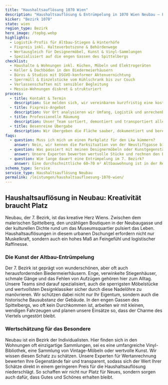 ```yaml
---
title: "Haushaltsauflösung 1070 Wien"
description: "Haushaltsauflösung & Entrümpelung in 1070 Wien Neubau – Fixpreis, Wertanrechnung und kostenlose Besichtigung für Wohnungen, Lofts & Studios."
kicker: "Bezirk 1070"
state: wien
region_type: Bezirk
hero_image: /topbg.webp
highlights:
  - Logistik-Profis für Altbau-Stiegen & Hinterhöfe
  - Fixpreis inkl. Halteverbotszone & Behördenwege
  - Wertausgleich für Designermöbel, Kunst & Vinyl-Sammlungen
  - Spezialisiert auf die engen Gassen des Spittelbergs
checklist:
  - Haushalte & Wohnungen inkl. Küchen, Möbeln und Elektrogeräten
  - Keller & Dachböden in den Biedermeierhäusern
  - Büros & Studios mit DSGVO-konformer Aktenvernichtung
  - Sperrmüll & Einzelstücke vom Kühlschrank bis zur Couch
  - Verlassenschaften mit sensibler Begleitung
  - Messie-Wohnungen diskret & strukturiert
process:
  - title: Kontakt & Termin
    description: Sie melden sich, wir vereinbaren kurzfristig eine kostenlose Besichtigung in Neubau.
  - title: Fixpreis-Angebot
    description: Vor Ort analysieren wir Umfang, Logistik und anrechenbare Werte und erstellen ein transparentes Angebot.
  - title: Professionelle Räumung
    description: Unser Team sortiert, demontiert und transportiert alles ab – inklusive Organisation der Halteverbotszone.
  - title: Besenreine Übergabe
    description: Wir übergeben die Fläche sauber, dokumentiert und bereit für die Weiternutzung.
faqs:
  - question: Muss ich mich um einen Parkplatz für den Lkw kümmern?
    answer: Nein, wir kennen die Parksituation von der Neustiftgasse bis zur Burggasse und richten bei Bedarf eine offizielle Halteverbotszone ein.
  - question: Was passiert mit meinen Designermöbeln oder Kunstgegenständen?
    answer: Unsere Experten bewerten wertvolle Stücke und rechnen den Erlös direkt auf die Entrümpelungskosten an, was den Preis oft erheblich reduziert.
  - question: Wie lange dauert eine Entrümpelung im 7. Bezirk?
    answer: Eine durchschnittliche 60–70 m² Altbauwohnung ist in der Regel innerhalb eines Arbeitstages geräumt und besenrein.
schema_type: Service
service_type: Haushaltsauflösung Neubau
permalink: /leistungen/haushaltsaufloesung-1070-wien/
---
```


## Haushaltsauflösung in Neubau: Kreativität braucht Platz

Neubau, der 7. Bezirk, ist das kreative Herz Wiens. Zwischen dem malerischen Spittelberg, den unzähligen Boutiquen in der Neubaugasse und der kulturellen Dichte rund um das Museumsquartier pulsiert das Leben. Haushaltsauflösungen in diesem urbanen Dschungel erfordern nicht nur Muskelkraft, sondern auch ein hohes Maß an Feingefühl und logistischer Raffinesse.

### Die Kunst der Altbau-Entrümpelung

Der 7. Bezirk ist geprägt von wunderschönen, aber oft auch herausfordernden Biedermeierhäusern. Enge, verwinkelte Stiegenhäuser, schmale Gänge und das Fehlen von Aufzügen gehören hier zum Alltag. Unsere Teams sind darauf spezialisiert, auch die sperrigsten Möbelstücke und wertvollsten Designklassiker sicher durch diese Nadelöhre zu manövrieren. Wir schützen dabei nicht nur Ihr Eigentum, sondern auch die historische Bausubstanz der Gebäude. In den engen Gassen des Spittelbergs, wo oft kein Durchkommen ist, arbeiten wir mit kleinen, wendigen Fahrzeugen und planen unsere Einsätze so, dass der Charme des Viertels ungestört bleibt.

### Wertschätzung für das Besondere

Neubau ist ein Bezirk der Individualisten. Hier finden sich in den Wohnungen oft einzigartige Sammlungen, sei es eine umfangreiche Vinyl-Bibliothek, eine Sammlung von Vintage-Möbeln oder wertvolle Kunst. Wir wissen diesen Schatz zu schätzen. Unsere Experten für Wertanrechnung bewerten Ihre Gegenstände fair und transparent, sodass sich der Wert Ihrer Schätze direkt in einem geringeren Preis für die Haushaltsauflösung niederschlägt. So schaffen wir nicht nur Platz für Neues, sondern sorgen auch dafür, dass Gutes und Schönes erhalten bleibt.
